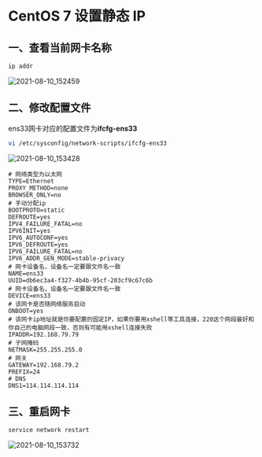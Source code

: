 # CentOS 7 设置静态 IP

## 一、查看当前网卡名称

```bash
ip addr
```

![2021-08-10_152459](https://img.qinweizhao.com/2021/08/2021-08-10_152459.png)

## 二、修改配置文件

ens33网卡对应的配置文件为**ifcfg-ens33**

```bash
vi /etc/sysconfig/network-scripts/ifcfg-ens33
```

![2021-08-10_153428](https://img.qinweizhao.com/2021/08/2021-08-10_153428.png)

```file
# 网络类型为以太网
TYPE=Ethernet
PROXY_METHOD=none
BROWSER_ONLY=no
# 手动分配ip
BOOTPROTO=static
DEFROUTE=yes
IPV4_FAILURE_FATAL=no
IPV6INIT=yes
IPV6_AUTOCONF=yes
IPV6_DEFROUTE=yes
IPV6_FAILURE_FATAL=no
IPV6_ADDR_GEN_MODE=stable-privacy
# 网卡设备名，设备名一定要跟文件名一致
NAME=ens33
UUID=db6ec3a4-f327-4b4b-95cf-203cf9c67c6b
# 网卡设备名，设备名一定要跟文件名一致
DEVICE=ens33
# 该网卡是否随网络服务启动
ONBOOT=yes
# 该网卡ip地址就是你要配置的固定IP，如果你要用xshell等工具连接，220这个网段最好和你自己的电脑网段一致，否则有可能用xshell连接失败
IPADDR=192.168.79.79
# 子网掩码
NETMASK=255.255.255.0
# 网关
GATEWAY=192.168.79.2
PREFIX=24
# DNS
DNS1=114.114.114.114
```

## 三、重启网卡

```bash
service network restart
```

![2021-08-10_153732](https://img.qinweizhao.com/2021/08/2021-08-10_153732.png)
